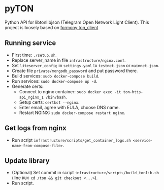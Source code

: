 # pyTON

Python API for libtonlibjson (Telegram Open Network Light Client).
This project is loosely based on [formony ton_client](https://github.com/formony/ton_client)

## Running service
- First time: `./setup.sh`.
- Replace server_name in file `infrastructure/nginx.conf`.
- Set `liteserver_config` in `settings.yaml` to `testnet.json` or `mainnet.json`.
- Create file `private/mongodb_password` and put password there.
- Build services: `sudo docker-compose build`.
- Run services: `sudo docker-compose up -d`.
- Generate certs: 
    - Connect to nginx container: `sudo docker exec -it ton-http-api_nginx_1 /bin/bash`.
    - Setup certs: `certbot --nginx`.
    - Enter email, agree with EULA, choose DNS name.
    - Restart NGINX: `sudo docker-compose restart nginx`.

## Get logs from nginx
- Run script `infrastructure/scripts/get_container_logs.sh <service-name-from-compose-file>`.

## Update library
- (Optional) Set commit in script `infrastructure/scripts/build_tonlib.sh` (line `RUN cd /ton && git checkout <...>`).
- Run script.
